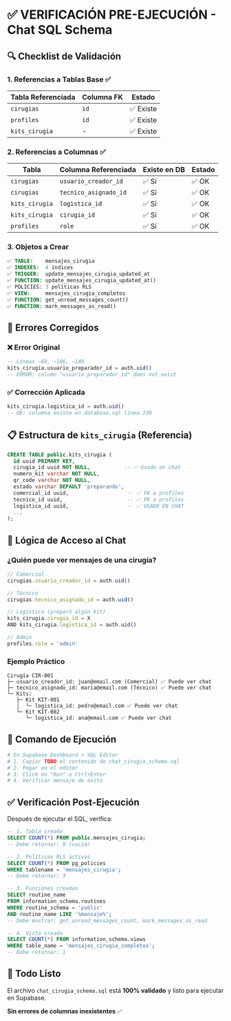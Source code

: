 # ✅ VERIFICACIÓN PRE-EJECUCIÓN - Chat SQL Schema

## 🔍 Checklist de Validación

### 1. Referencias a Tablas Base ✅

| Tabla Referenciada | Columna FK | Estado |
|-------------------|------------|--------|
| `cirugias` | `id` | ✅ Existe |
| `profiles` | `id` | ✅ Existe |
| `kits_cirugia` | - | ✅ Existe |

### 2. Referencias a Columnas ✅

| Tabla | Columna Referenciada | Existe en DB | Estado |
|-------|---------------------|--------------|--------|
| `cirugias` | `usuario_creador_id` | ✅ Sí | ✅ OK |
| `cirugias` | `tecnico_asignado_id` | ✅ Sí | ✅ OK |
| `kits_cirugia` | `logistica_id` | ✅ Sí | ✅ OK |
| `kits_cirugia` | `cirugia_id` | ✅ Sí | ✅ OK |
| `profiles` | `role` | ✅ Sí | ✅ OK |

### 3. Objetos a Crear

```sql
✅ TABLE:    mensajes_cirugia
✅ INDEXES:  4 índices
✅ TRIGGER:  update_mensajes_cirugia_updated_at
✅ FUNCTION: update_mensajes_cirugia_updated_at()
✅ POLICIES: 3 políticas RLS
✅ VIEW:     mensajes_cirugia_completos
✅ FUNCTION: get_unread_messages_count()
✅ FUNCTION: mark_messages_as_read()
```

## 🐛 Errores Corregidos

### ❌ Error Original
```sql
-- Líneas ~68, ~106, ~140
kits_cirugia.usuario_preparador_id = auth.uid()
-- ERROR: column "usuario_preparador_id" does not exist
```

### ✅ Corrección Aplicada
```sql
kits_cirugia.logistica_id = auth.uid()
-- OK: columna existe en database.sql línea 230
```

## 📋 Estructura de `kits_cirugia` (Referencia)

```sql
CREATE TABLE public.kits_cirugia (
  id uuid PRIMARY KEY,
  cirugia_id uuid NOT NULL,           -- ✅ Usado en chat
  numero_kit varchar NOT NULL,
  qr_code varchar NOT NULL,
  estado varchar DEFAULT 'preparando',
  comercial_id uuid,                   -- ✅ FK a profiles
  tecnico_id uuid,                     -- ✅ FK a profiles
  logistica_id uuid,                   -- ✅ USADO EN CHAT
  ...
);
```

## 🎯 Lógica de Acceso al Chat

### ¿Quién puede ver mensajes de una cirugía?

```typescript
// Comercial
cirugias.usuario_creador_id = auth.uid()

// Técnico
cirugias.tecnico_asignado_id = auth.uid()

// Logística (preparó algún kit)
kits_cirugia.cirugia_id = X 
AND kits_cirugia.logistica_id = auth.uid()

// Admin
profiles.role = 'admin'
```

### Ejemplo Práctico

```
Cirugía CIR-001
├─ usuario_creador_id: juan@email.com (Comercial) ✅ Puede ver chat
├─ tecnico_asignado_id: maria@email.com (Técnico) ✅ Puede ver chat
└─ Kits:
   ├─ Kit KIT-001
   │  └─ logistica_id: pedro@email.com ✅ Puede ver chat
   └─ Kit KIT-002
      └─ logistica_id: ana@email.com ✅ Puede ver chat
```

## 🚀 Comando de Ejecución

```bash
# En Supabase Dashboard > SQL Editor
# 1. Copiar TODO el contenido de chat_cirugia_schema.sql
# 2. Pegar en el editor
# 3. Click en "Run" o Ctrl+Enter
# 4. Verificar mensaje de éxito
```

## ✅ Verificación Post-Ejecución

Después de ejecutar el SQL, verifica:

```sql
-- 1. Tabla creada
SELECT COUNT(*) FROM public.mensajes_cirugia;
-- Debe retornar: 0 (vacía)

-- 2. Políticas RLS activas
SELECT COUNT(*) FROM pg_policies 
WHERE tablename = 'mensajes_cirugia';
-- Debe retornar: 3

-- 3. Funciones creadas
SELECT routine_name 
FROM information_schema.routines 
WHERE routine_schema = 'public' 
AND routine_name LIKE '%mensaje%';
-- Debe mostrar: get_unread_messages_count, mark_messages_as_read

-- 4. Vista creada
SELECT COUNT(*) FROM information_schema.views 
WHERE table_name = 'mensajes_cirugia_completos';
-- Debe retornar: 1
```

## 🎉 Todo Listo

El archivo `chat_cirugia_schema.sql` está **100% validado** y listo para ejecutar en Supabase.

**Sin errores de columnas inexistentes** ✅
